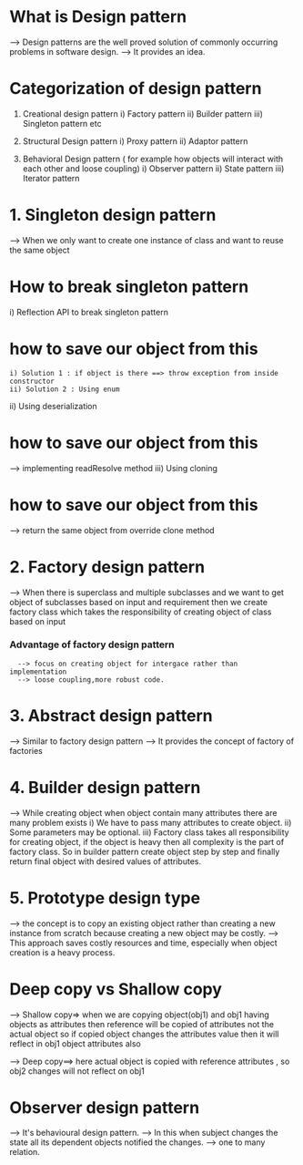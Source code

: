 # What is Design pattern
--> Design patterns are the well proved solution of commonly occurring problems in software design.
--> It provides an idea.

# Categorization of design pattern
1) Creational design pattern
   i) Factory pattern
   ii) Builder pattern
   iii) Singleton pattern etc 
2) Structural Design pattern 
   i) Proxy pattern
   ii) Adaptor pattern

3) Behavioral Design pattern ( for example how objects will interact with each other and loose coupling) 
   i) Observer pattern
   ii) State pattern
   iii) Iterator pattern

# 1. Singleton design pattern
--> When we only want to create one instance of class and want to reuse the same object

# How to break singleton pattern 
i) Reflection API to break singleton pattern
  # how to save our object from this 
    i) Solution 1 : if object is there ==> throw exception from inside constructor 
    ii) Solution 2 : Using enum 
ii) Using deserialization 
   # how to save our object from this 
   --> implementing readResolve method 
iii) Using cloning
   # how to save our object from this
   --> return the same object from override clone method 

# 2. Factory design pattern
--> When there is superclass and multiple subclasses and we want to get object of subclasses based on input and 
    requirement then we create factory class which takes the responsibility of creating object of class based on input

   ### Advantage of factory design pattern 
      --> focus on creating object for intergace rather than implementation 
      --> loose coupling,more robust code.

# 3. Abstract design pattern
--> Similar to factory design pattern 
--> It provides the concept of factory of factories 

# 4. Builder design pattern
--> While creating object when object contain many attributes there are many problem exists
   i) We have to pass many attributes to create object.
   ii) Some parameters may be optional.
   iii) Factory class takes all responsibility for creating object, if the object is heavy then all complexity 
        is the part of factory class.
  So in builder pattern create object step by step and finally return final object with desired values of attributes.

# 5. Prototype design type
--> the concept is to copy an existing object rather than creating a new instance from scratch because creating a new 
    object may be costly.
--> This approach saves costly resources and time, especially when object creation is a heavy process.


# Deep copy vs Shallow copy
--> Shallow copy=> when we are copying object(obj1) and obj1 having objects as attributes then reference will be copied
    of attributes not the actual object so if copied object changes the attributes value then it will reflect in obj1
    object attributes also 

--> Deep copy==> here actual object is copied with reference attributes , so obj2 changes will not reflect on obj1


# Observer design pattern 
--> It's behavioural design pattern.
--> In this when subject changes the state all its dependent objects notified the changes.
--> one to many relation.


  


